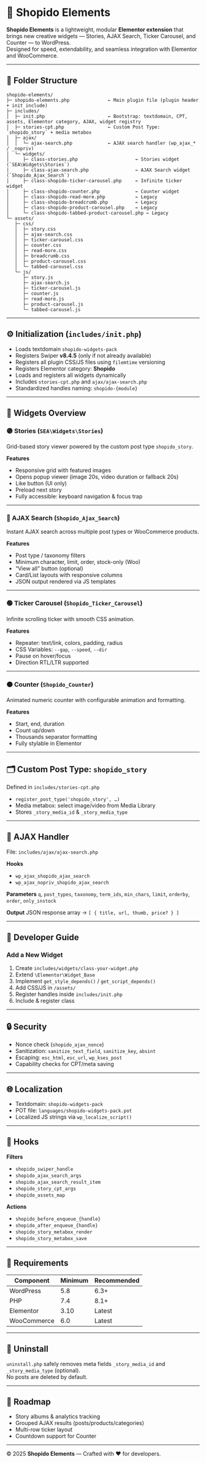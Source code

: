 # 🧩 Shopido Elements

**Shopido Elements** is a lightweight, modular **Elementor extension** that brings new creative widgets — Stories, AJAX Search, Ticker Carousel, and Counter — to WordPress.  
Designed for speed, extendability, and seamless integration with Elementor and WooCommerce.

---

## 📁 Folder Structure

```
shopido-elements/
├─ shopido-elements.php              ← Main plugin file (plugin header + init include)
├─ includes/
│  ├─ init.php                       ← Bootstrap: textdomain, CPT, assets, Elementor category, AJAX, widget registry
│  ├─ stories-cpt.php                ← Custom Post Type: `shopido_story` + media metabox
│  ├─ ajax/
│  │  └─ ajax-search.php             ← AJAX search handler (wp_ajax_* / _nopriv)
│  └─ widgets/
│     ├─ class-stories.php                     ← Stories widget (`SEA\Widgets\Stories`)
│     ├─ class-ajax-search.php                 ← AJAX Search widget (`Shopido_Ajax_Search`)
│     ├─ class-shopido-ticker-carousel.php     ← Infinite ticker widget
│     ├─ class-shopido-counter.php             ← Counter widget
│     ├─ class-shopido-read-more.php           ← Legacy
│     ├─ class-shopido-breadcrumb.php          ← Legacy
│     ├─ class-shopido-product-carousel.php    ← Legacy
│     └─ class-shopido-tabbed-product-carousel.php ← Legacy
└─ assets/
   ├─ css/
   │  ├─ story.css
   │  ├─ ajax-search.css
   │  ├─ ticker-carousel.css
   │  ├─ counter.css
   │  ├─ read-more.css
   │  ├─ breadcrumb.css
   │  ├─ product-carousel.css
   │  └─ tabbed-carousel.css
   └─ js/
      ├─ story.js
      ├─ ajax-search.js
      ├─ ticker-carousel.js
      ├─ counter.js
      ├─ read-more.js
      ├─ product-carousel.js
      └─ tabbed-carousel.js
```

---

## ⚙️ Initialization (`includes/init.php`)

- Loads textdomain `shopido-widgets-pack`
- Registers Swiper **v8.4.5** (only if not already available)
- Registers all plugin CSS/JS files using `filemtime` versioning
- Registers Elementor category: **Shopido**
- Loads and registers all widgets dynamically
- Includes `stories-cpt.php` and `ajax/ajax-search.php`
- Standardized handles naming: `shopido-{module}`

---

## 🧱 Widgets Overview

### 🟣 Stories (`SEA\Widgets\Stories`)
Grid-based story viewer powered by the custom post type `shopido_story`.

**Features**
- Responsive grid with featured images
- Opens popup viewer (image 20s, video duration or fallback 20s)
- Like button (UI only)
- Preload next story
- Fully accessible: keyboard navigation & focus trap

---

### 🔵 AJAX Search (`Shopido_Ajax_Search`)
Instant AJAX search across multiple post types or WooCommerce products.

**Features**
- Post type / taxonomy filters
- Minimum character, limit, order, stock-only (Woo)
- “View all” button (optional)
- Card/List layouts with responsive columns
- JSON output rendered via JS templates

---

### 🟢 Ticker Carousel (`Shopido_Ticker_Carousel`)
Infinite scrolling ticker with smooth CSS animation.

**Features**
- Repeater: text/link, colors, padding, radius
- CSS Variables: `--gap`, `--speed`, `--dir`
- Pause on hover/focus
- Direction RTL/LTR supported

---

### 🟠 Counter (`Shopido_Counter`)
Animated numeric counter with configurable animation and formatting.

**Features**
- Start, end, duration
- Count up/down
- Thousands separator formatting
- Fully stylable in Elementor

---

## 🗂️ Custom Post Type: `shopido_story`

Defined in `includes/stories-cpt.php`

- `register_post_type('shopido_story', …)`
- Media metabox: select image/video from Media Library
- Stores `_story_media_id` & `_story_media_type`

---

## 🧩 AJAX Handler

File: `includes/ajax/ajax-search.php`

**Hooks**
- `wp_ajax_shopido_ajax_search`
- `wp_ajax_nopriv_shopido_ajax_search`

**Parameters**
`q`, `post_types`, `taxonomy`, `term_ids`, `min_chars`, `limit`, `orderby`, `order`, `only_instock`

**Output**
JSON response array → `[ { title, url, thumb, price? } ]`

---

## 🧠 Developer Guide

### Add a New Widget

1. Create `includes/widgets/class-your-widget.php`
2. Extend `\Elementor\Widget_Base`
3. Implement `get_style_depends()` / `get_script_depends()`
4. Add CSS/JS in `/assets/`
5. Register handles inside `includes/init.php`
6. Include & register class

---

## 🔒 Security

- Nonce check (`shopido_ajax_nonce`)
- Sanitization: `sanitize_text_field`, `sanitize_key`, `absint`
- Escaping: `esc_html`, `esc_url`, `wp_kses_post`
- Capability checks for CPT/meta saving

---

## 🌐 Localization

- Textdomain: `shopido-widgets-pack`
- POT file: `languages/shopido-widgets-pack.pot`
- Localized JS strings via `wp_localize_script()`

---

## 🧰 Hooks

**Filters**
- `shopido_swiper_handle`
- `shopido_ajax_search_args`
- `shopido_ajax_search_result_item`
- `shopido_story_cpt_args`
- `shopido_assets_map`

**Actions**
- `shopido_before_enqueue_{handle}`
- `shopido_after_enqueue_{handle}`
- `shopido_story_metabox_render`
- `shopido_story_metabox_save`

---

## 🧾 Requirements

| Component | Minimum | Recommended |
|------------|----------|--------------|
| WordPress  | 5.8 | 6.3+ |
| PHP        | 7.4 | 8.1+ |
| Elementor  | 3.10 | Latest |
| WooCommerce | 6.0 | Latest |

---

## 🧹 Uninstall

`uninstall.php` safely removes meta fields `_story_media_id` and `_story_media_type` (optional).  
No posts are deleted by default.

---

## 🧭 Roadmap

- Story albums & analytics tracking  
- Grouped AJAX results (posts/products/categories)  
- Multi-row ticker layout  
- Countdown support for Counter

---

© 2025 **Shopido Elements** — Crafted with ❤️ for developers.
